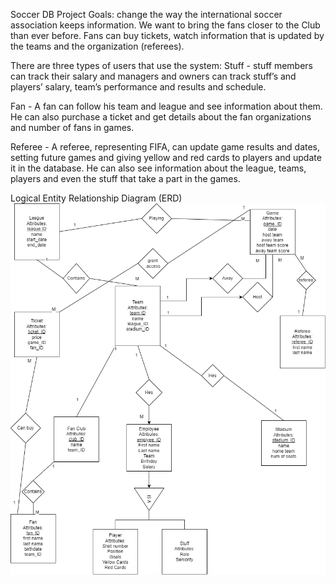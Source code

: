 Soccer DB Project
Goals: change the way the international soccer association keeps information. We want to bring the fans closer to the Club than ever before.
Fans can buy tickets, watch information that is updated by the teams and the organization (referees). 
 
There are three types of users that use the system:
Stuff - 	stuff members can track their salary and managers and owners can track stuff’s and players’ salary, team’s performance and results and schedule.

Fan - 		A fan can follow his team and league and see information about them.
					He can also purchase a ticket and get details about the fan organizations and number of fans in games.

Referee -	A referee, representing FIFA, can update game results and dates, setting future games and giving yellow and red cards to players and update it in the database.
					He can also see information about the league, teams, players and even the stuff that take a part in the games.
					

Logical Entity Relationship Diagram (ERD)
![This is an image](https://github.com/MaySofi/Soccer_DB/blob/master/images/Logical%20ERD.png)
